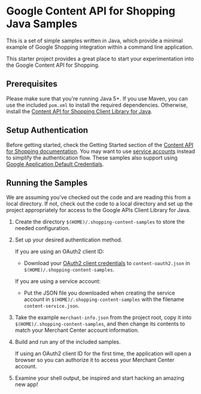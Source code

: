 # Google Content API for Shopping Java Samples

This is a set of simple samples written in Java, which provide a minimal
example of Google Shopping integration within a command line application.

This starter project provides a great place to start your experimentation into
the Google Content API for Shopping.

## Prerequisites

Please make sure that you're running Java 5+. If you use Maven, you can use
the included `pom.xml` to install the required dependencies.  Otherwise,
install the
[Content API for Shopping Client Library for Java](https://developers.google.com/api-client-library/java/apis/content/v2).

## Setup Authentication

Before getting started, check the Getting Started section of the
[Content API for Shopping documentation](https://developers.google.com/shopping-content/v2/quickstart).
You may want to use
[service accounts](https://developers.google.com/shopping-content/v2/how-tos/service-accounts)
instead to simplify the authentication flow. These samples also support using
[Google Application Default Credentials](https://developers.google.com/identity/protocols/application-default-credentials).

## Running the Samples

We are assuming you've checked out the code and are reading this from a local
directory. If not, check out the code to a local directory and set up the
project appropriately for access to the Google APIs Client Library for Java.

1. Create the directory `$(HOME)/.shopping-content-samples` to store the
   needed configuration.

2. Set up your desired authentication method.

   If you are using an OAuth2 client ID:

   * Download your [OAuth2 client credentials](https://console.developers.google.com/apis/credentials)
     to `content-oauth2.json` in `$(HOME)/.shopping-content-samples`.

   If you are using a service account:

    * Put the JSON file you downloaded when creating the service account in
      `$(HOME)/.shopping-content-samples` with the filename
      `content-service.json`.

3. Take the example `merchant-info.json` from the project root, copy
   it into `$(HOME)/.shopping-content-samples`, and then change its
   contents to match your Merchant Center account information.

4. Build and run any of the included samples.

   If using an OAuth2 client ID for the first time, the application will
   open a browser so you can authorize it to access your Merchant Center
   account.

5. Examine your shell output, be inspired and start hacking an amazing new app!
